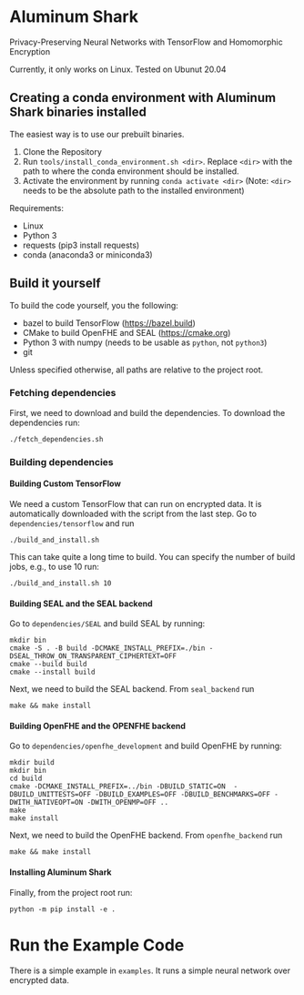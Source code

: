 # Aluminum Shark
Privacy-Preserving Neural Networks with TensorFlow and Homomorphic Encryption

Currently, it only works on Linux. Tested on Ubunut 20.04

## Creating a conda environment with Aluminum Shark binaries installed

The easiest way is to use our prebuilt binaries. 

1. Clone the Repository 
2. Run `tools/install_conda_environment.sh <dir>`. Replace `<dir>` with the path
   to where the conda environment should be installed.
3. Activate the environment by running `conda activate <dir>` (Note: `<dir>` 
   needs to be the absolute path to the installed environment)

Requirements:
 - Linux 
 - Python 3
 - requests (pip3 install requests)
 - conda (anaconda3 or miniconda3)


## Build it yourself

To build the code yourself, you the following:
 - bazel to build TensorFlow (https://bazel.build)
 - CMake to build OpenFHE and SEAL (https://cmake.org)
 - Python 3 with numpy (needs to be usable as `python`, not `python3`)
 - git

Unless specified otherwise, all paths are relative to the project root.

### Fetching dependencies 

First, we need to download and build the dependencies. To download the dependencies 
run:

```
./fetch_dependencies.sh
```

### Building dependencies 

#### Building Custom TensorFlow

We need a custom TensorFlow that can run on encrypted data. It is automatically
downloaded with the script from the last step.
Go to `dependencies/tensorflow` and run 
```
./build_and_install.sh
```
This can take quite a long time to build. You can specify the number of build 
jobs, e.g., to use 10 run:
```
./build_and_install.sh 10
```

#### Building SEAL and the SEAL backend

Go to `dependencies/SEAL` and build SEAL by running:

```
mkdir bin 
cmake -S . -B build -DCMAKE_INSTALL_PREFIX=./bin -DSEAL_THROW_ON_TRANSPARENT_CIPHERTEXT=OFF
cmake --build build
cmake --install build
```


Next, we need to build the SEAL backend. From `seal_backend` run
```
make && make install
```

#### Building OpenFHE and the OPENFHE backend

Go to `dependencies/openfhe_development` and build OpenFHE by running:

```
mkdir build
mkdir bin
cd build
cmake -DCMAKE_INSTALL_PREFIX=../bin -DBUILD_STATIC=ON  -DBUILD_UNITTESTS=OFF -DBUILD_EXAMPLES=OFF -DBUILD_BENCHMARKS=OFF -DWITH_NATIVEOPT=ON -DWITH_OPENMP=OFF ..
make
make install
```

Next, we need to build the OpenFHE backend. From `openfhe_backend` run
```
make && make install
```

#### Installing Aluminum Shark

Finally, from the project root run:

```
python -m pip install -e .
```

# Run the Example Code

There is a simple example in `examples`. It runs a simple neural network over 
encrypted data. 

